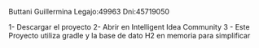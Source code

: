 Buttani Guillermina
Legajo:49963
Dni:45719050


1- Descargar el proyecto 2- Abrir en Intelligent Idea Community 3 - Este Proyecto utiliza gradle y la base de dato H2 en memoria para simplificar
